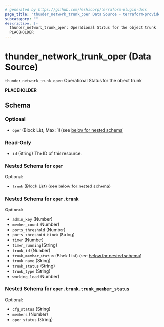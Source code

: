 ```yaml
---
# generated by https://github.com/hashicorp/terraform-plugin-docs
page_title: "thunder_network_trunk_oper Data Source - terraform-provider-thunder"
subcategory: ""
description: |-
  thunder_network_trunk_oper: Operational Status for the object trunk
  PLACEHOLDER
---
```


# thunder_network_trunk_oper (Data Source)

`thunder_network_trunk_oper`: Operational Status for the object trunk

__PLACEHOLDER__



<!-- schema generated by tfplugindocs -->
## Schema

### Optional

- `oper` (Block List, Max: 1) (see [below for nested schema](#nestedblock--oper))

### Read-Only

- `id` (String) The ID of this resource.

<a id="nestedblock--oper"></a>
### Nested Schema for `oper`

Optional:

- `trunk` (Block List) (see [below for nested schema](#nestedblock--oper--trunk))

<a id="nestedblock--oper--trunk"></a>
### Nested Schema for `oper.trunk`

Optional:

- `admin_key` (Number)
- `member_count` (Number)
- `ports_threshold` (Number)
- `ports_threshold_block` (String)
- `timer` (Number)
- `timer_running` (String)
- `trunk_id` (Number)
- `trunk_member_status` (Block List) (see [below for nested schema](#nestedblock--oper--trunk--trunk_member_status))
- `trunk_name` (String)
- `trunk_status` (String)
- `trunk_type` (String)
- `working_lead` (Number)

<a id="nestedblock--oper--trunk--trunk_member_status"></a>
### Nested Schema for `oper.trunk.trunk_member_status`

Optional:

- `cfg_status` (String)
- `members` (Number)
- `oper_status` (String)


